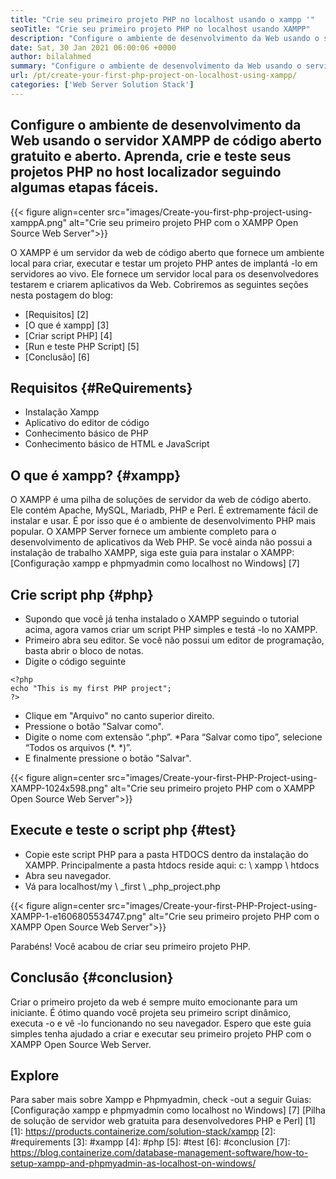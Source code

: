 ```yaml
---
title: "Crie seu primeiro projeto PHP no localhost usando o xampp '" 
seoTitle: "Crie seu primeiro projeto PHP no localhost usando XAMPP" 
description: "Configure o ambiente de desenvolvimento da Web usando o servidor da web de código aberto gratuito XAMPP. Crie e teste seus projetos PHP no host localizador seguindo algumas etapas fáceis." 
date: Sat, 30 Jan 2021 06:00:06 +0000
author: bilalahmed
summary: "Configure o ambiente de desenvolvimento da Web usando o servidor XAMPP de código aberto gratuito e aberto. Aprenda, crie e teste seus projetos PHP no host localizador seguindo algumas etapas fáceis." 
url: /pt/create-your-first-php-project-on-localhost-using-xampp/
categories: ['Web Server Solution Stack']
---
```


## Configure o ambiente de desenvolvimento da Web usando o servidor XAMPP de código aberto gratuito e aberto. Aprenda, crie e teste seus projetos PHP no host localizador seguindo algumas etapas fáceis.

{{< figure align=center src="images/Create-you-first-php-project-using-xamppA.png" alt="Crie seu primeiro projeto PHP com o XAMPP Open Source Web Server">}}

O XAMPP é um servidor da web de código aberto que fornece um ambiente local para criar, executar e testar um projeto PHP antes de implantá -lo em servidores ao vivo. Ele fornece um servidor local para os desenvolvedores testarem e criarem aplicativos da Web. Cobriremos as seguintes seções nesta postagem do blog:
  * [Requisitos] [2]
  * [O que é xampp] [3]
  * [Criar script PHP] [4]
  * [Run e teste PHP Script] [5]
  * [Conclusão] [6]

## Requisitos {#ReQuirements}
  * Instalação Xampp
  * Aplicativo do editor de código
  * Conhecimento básico de PHP
  * Conhecimento básico de HTML e JavaScript

## O que é xampp? {#xampp}
O XAMPP é uma pilha de soluções de servidor da web de código aberto. Ele contém Apache, MySQL, Mariadb, PHP e Perl. É extremamente fácil de instalar e usar. É por isso que é o ambiente de desenvolvimento PHP mais popular. O XAMPP Server fornece um ambiente completo para o desenvolvimento de aplicativos da Web PHP. Se você ainda não possui a instalação de trabalho XAMPP, siga este guia para instalar o XAMPP:
[Configuração xampp e phpmyadmin como localhost no Windows] [7]

## Crie script php {#php}
  * Supondo que você já tenha instalado o XAMPP seguindo o tutorial acima, agora vamos criar um script PHP simples e testá -lo no XAMPP.
  * Primeiro abra seu editor. Se você não possui um editor de programação, basta abrir o bloco de notas.
  * Digite o código seguinte
```
<?php
echo "This is my first PHP project";
?>
```
  * Clique em "Arquivo" no canto superior direito.
  * Pressione o botão "Salvar como".
  * Digite o nome com extensão “.php”.
  *Para “Salvar como tipo”, selecione “Todos os arquivos (\*. \*)”.
  * E finalmente pressione o botão "Salvar".

{{< figure align=center src="images/Create-your-first-PHP-Project-using-XAMPP-1024x598.png" alt="Crie seu primeiro projeto PHP com o XAMPP Open Source Web Server">}}


## Execute e teste o script php {#test}
  * Copie este script PHP para a pasta HTDOCS dentro da instalação do XAMPP. Principalmente a pasta htdocs reside aqui: c: \ xampp \ htdocs
  * Abra seu navegador.
  * Vá para localhost/my \ _first \ _php_project.php

{{< figure align=center src="images/Create-your-first-PHP-Project-using-XAMPP-1-e1606805534747.png" alt="Crie seu primeiro projeto PHP com o XAMPP Open Source Web Server">}}

Parabéns! Você acabou de criar seu primeiro projeto PHP.

## Conclusão {#conclusion}
Criar o primeiro projeto da web é sempre muito emocionante para um iniciante. É ótimo quando você projeta seu primeiro script dinâmico, executa -o e vê -lo funcionando no seu navegador. Espero que este guia simples tenha ajudado a criar e executar seu primeiro projeto PHP com o XAMPP Open Source Web Server.

## Explore
Para saber mais sobre Xampp e Phpmyadmin, check -out a seguir Guias:
[Configuração xampp e phpmyadmin como localhost no Windows] [7]
[Pilha de solução de servidor web gratuita para desenvolvedores PHP e Perl] [1]
[1]: https://products.containerize.com/solution-stack/xampp
[2]: #requirements
[3]: #xampp
[4]: #php
[5]: #test
[6]: #conclusion
[7]: https://blog.containerize.com/database-management-software/how-to-setup-xampp-and-phpmyadmin-as-localhost-on-windows/
